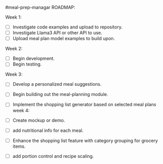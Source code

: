 #meal-prep-managar ROADMAP:

Week 1:
- [ ] Investigate code examples and upload to repository.
- [ ] Investigate Llama3 API or other API to use.
- [ ] Upload meal plan model examples to build upon.

Week 2:
- [ ] Begin development.
- [ ] Begin testing.
      
Week 3:
- [ ] Develop a personalized meal suggestions.
- [ ] Begin building out the meal-planning module.
- [ ] Implement the shopping list generator based on selected meal plans
week 4:
- [ ] Create mockup or demo.
- [ ] add nutritional info for each meal.
- [ ] Enhance the shopping list feature with category grouping for grocery items.
- [ ] add portion control and recipe scaling.



